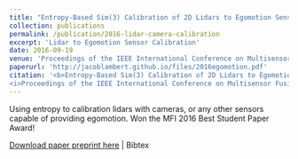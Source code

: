 ```yaml
---
title: "Entropy-Based Sim(3) Calibration of 2D Lidars to Egomotion Sensors"
collection: publications
permalink: /publication/2016-lidar-camera-calibration
excerpt: 'Lidar to Egomotion Sensor Calibration'
date: 2016-09-19
venue: 'Proceedings of the IEEE International Conference on Multisensor Fusion and Integration for Intelligent Systems (MFI’16)'
paperurl: 'http://jacoblambert.github.io/files/2016egomotion.pdf'
citation: '<b>Entropy-Based Sim(3) Calibration of 2D Lidars to Egomotion Sensors</b> J. Lambert, L. Clement, M. Giamou, and J. Kelly
<i>Proceedings of the IEEE International Conference on Multisensor Fusion and Integration for Intelligent Systems (MFI’16)</i>, Baden-Baden, Germany, Sep. 19–21 2016, pp. 455-461.'
---
```

Using entropy to calibration lidars with cameras, or any other sensors capable of providing egomotion. Won the MFI 2016 Best Student Paper Award!

[Download paper preprint here](http://jacoblambert.github.io/files/2016egomotion.pdf) &#124; Bibtex